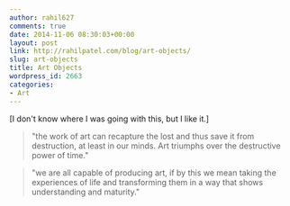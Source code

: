```yaml
---
author: rahil627
comments: true
date: 2014-11-06 08:30:03+00:00
layout: post
link: http://rahilpatel.com/blog/art-objects/
slug: art-objects
title: Art Objects
wordpress_id: 2663
categories:
- Art
---
```


[I don't know where I was going with this, but I like it.]



<blockquote>"the work of art can recapture the lost and thus save it from destruction, at least in our minds. Art triumphs over the destructive power of time."</blockquote>





<blockquote>"we are all capable of producing art, if by this we mean taking the experiences of life and transforming them in a way that shows understanding and maturity."</blockquote>
